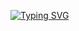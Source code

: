 [![Typing SVG](https://readme-typing-svg.demolab.com?font=Fira+Code&pause=1000&color=F7B433&width=435&lines=++Hey!+I'm+Hamed👋)](https://git.io/typing-svg)
<!--
**HamedMiramirkhani/HamedMiramirkhani** is a ✨ _special_ ✨ repository because its `README.md` (this file) appears on your GitHub profile.

Here are some ideas to get you started:

- 🔭 I’m currently working on ...
- 🌱 I’m currently learning ...
- 👯 I’m looking to collaborate on ...
- 🤔 I’m looking for help with ...
- 💬 Ask me about ...
- 📫 How to reach me: ...
- 😄 Pronouns: ...
- ⚡ Fun fact: ...
-->

